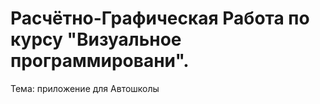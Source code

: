 # Расчётно-Графическая Работа по курсу "Визуальное программировани".
Тема: приложение для Автошколы
